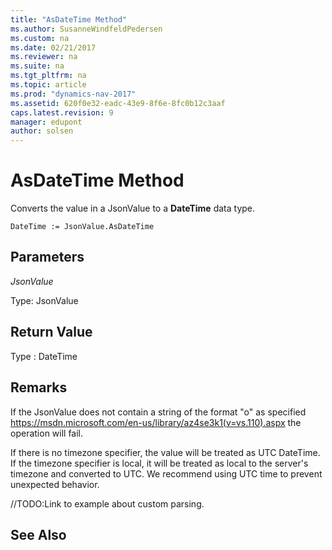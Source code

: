 ```yaml
---
title: "AsDateTime Method"
ms.author: SusanneWindfeldPedersen
ms.custom: na
ms.date: 02/21/2017
ms.reviewer: na
ms.suite: na
ms.tgt_pltfrm: na
ms.topic: article
ms.prod: "dynamics-nav-2017"
ms.assetid: 620f0e32-eadc-43e9-8f6e-8fc0b12c3aaf
caps.latest.revision: 9
manager: edupont
author: solsen
---
```


# AsDateTime Method

Converts the value in a JsonValue to a **DateTime** data type.

```
DateTime := JsonValue.AsDateTime
```

## Parameters
*JsonValue*

Type: JsonValue

## Return Value
Type : DateTime

## Remarks
If the JsonValue does not contain a string of the format "o" as specified https://msdn.microsoft.com/en-us/library/az4se3k1(v=vs.110).aspx the operation will fail.

If there is no timezone specifier, the value will be treated as UTC DateTime. If the timezone specifier is local, it will be treated as local to the server's timezone and converted to UTC.
We recommend using UTC time to prevent unexpected behavior.

//TODO:Link to example about custom parsing.

## See Also
